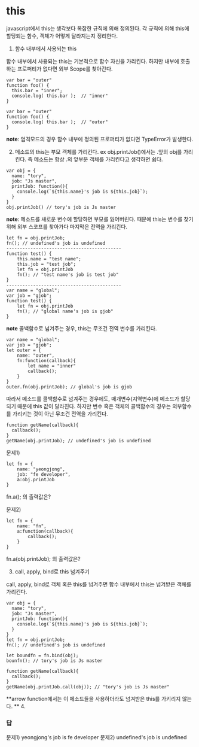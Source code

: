 # this
javascript에서 this는 생각보다 복잡한 규칙에 의해 정의된다. 각 규칙에 의해 this에 할당되는 함수, 객체가 어떻게 달라지는지 정리한다.

1. 함수 내부에서 사용되는 this

함수 내부에서 사용되는 this는 기본적으로 함수 자신을 가리킨다. 하지만 내부에 호출하는 프로퍼티가 없다면 외부 Scope를 찾아간다.
```
var bar = "outer"
function foo() {
  this.bar = "inner";
  console.log( this.bar );  // "inner"
}
```
```
var bar = "outer"
function foo() {
  console.log( this.bar );  // "outer"
}
```

**note**: 엄격모드의 경우 함수 내부에 정의된 프로퍼티가 없다면 TypeError가 발생한다.

2. 메소드의 this는 부모 객체를 가리킨다. ex obj.printJob()에서는 .앞의 obj를 가리킨다. 즉 메소드는 항상 .의 앞부분 객체를 가리킨다고 생각하면 쉽다.
```
var obj = {
  name: "tory", 
  job: "Js master",
  printJob: function(){
    console.log(`${this.name}'s job is ${this.job}`);
  }
}
obj.printJob() // tory's job is Js master
```
**note**: 메소드를 새로운 변수에 할당하면 부모를 잃어버린다. 때문에 this는 변수를 찾기위해 외부 스코프를 찾아가다 마지막은 전역을 가리킨다.
```
let fn = obj.printJob;
fn(); // undefined's job is undefined
-------------------------------------------
function test() {
    this.name = "test name";
    this.job = "test job";
    let fn = obj.printJob
    fn(); // "test name's job is test job"
}
-------------------------------------------
var name = "global";
var job = "gjob";
function test() {
    let fn = obj.printJob
    fn(); // "global name's job is gjob"
}
```
**note** 콜백함수로 넘겨주는 경우, this는 무조건 전역 변수를 가리킨다.
```
var name = "global";
var job = "gjob";
let outer = {
    name: "outer",
    fn:function(callback){
        let name = "inner"
        callback();
    }
}
outer.fn(obj.printJob); // global's job is gjob

```

따라서 메소드를 콜백함수로 넘겨주는 경우에도, 매개변수(지역변수)에 메소드가 할당되기 때문에 this 값이 달라진다.
하지만 변수 혹은 객체의 콜백함수의 경우는 외부함수를 가리키는 것이 아닌 무조건 전역을 가리킨다.
```
function getName(callback){
  callback();
}
getName(obj.printJob); // undefined's job is undefined
```
문제1)
```
let fn = {
    name: "yeongjong",
    job: "fe developer",
    a:obj.printJob
}
```
fn.a(); 의 출력값은?

문제2)
```
let fn = {
    name: "fn",
    a:function(callback){
        callback();
    }
}
```
fn.a(obj.printJob); 의 출력값은?

3. call, apply, bind로 this 넘겨주기

call, apply, bind로 객체 혹은 this를 넘겨주면 함수 내부에서 this는 넘겨받은 객체를 가리킨다.
```
var obj = {
  name: "tory", 
  job: "Js master",
  printJob: function(){
    console.log(`${this.name}'s job is ${this.job}`);
  }
}
let fn = obj.printJob;
fn(); // undefined's job is undefined

let boundfn = fn.bind(obj);
bounfn(); // tory's job is Js master

function getName(callback){
  callback();
}
getName(obj.printJob.call(obj)); // "tory's job is Js master"
```
**arrow function에서는 이 메소드들을 사용하더라도 넘겨받은 this를 가키리지 않는다. **
4. 


### 답
문제1) yeongjong's job is fe developer
문제2) undefined's job is undefined
